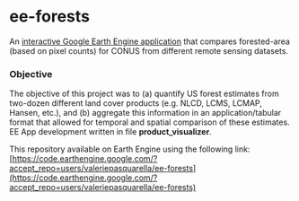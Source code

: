 # ee-forests

An [interactive Google Earth Engine application](https://bglass.users.earthengine.app/view/forest-dataset-explorer) that compares forested-area (based on pixel counts) for CONUS from different remote sensing datasets. 

### Objective
The objective of this project was to (a) quantify US forest estimates from two-dozen different land cover products (e.g. NLCD, LCMS, LCMAP, Hansen, etc.), and (b) aggregate this information in an application/tabular format that allowed for temporal and spatial comparison of these estimates. EE App development written in file **product_visualizer**.
 
This repository available on Earth Engine using the following link:
[https://code.earthengine.google.com/?accept_repo=users/valeriepasquarella/ee-forests](https://code.earthengine.google.com/?accept_repo=users/valeriepasquarella/ee-forests)
